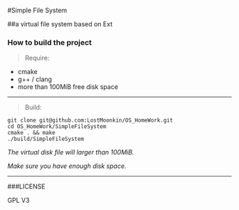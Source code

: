 #Simple File System

##a virtual file system based on Ext

### How to build the project

>Require:

* cmake
* g++ / clang
* more than 100MiB free disk space

***

>Build:

```
git clone git@github.com:LostMoonkin/OS_HomeWork.git
cd OS_HomeWork/SimpleFileSystem
cmake . && make
./build/SimpleFileSystem
```
*The virtual disk file will larger than 100MiB.*

*Make sure you have enough disk space.*

***

###LICENSE

GPL V3